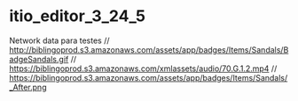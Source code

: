 # itio_editor_3_24_5




Network data para testes
// http://biblingoprod.s3.amazonaws.com/assets/app/badges/Items/Sandals/BadgeSandals.gif
// https://biblingoprod.s3.amazonaws.com/xmlassets/audio/70.G.1.2.mp4
// https://biblingoprod.s3.amazonaws.com/assets/app/badges/Items/Sandals/_After.png
